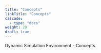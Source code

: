 ```yaml
---
title: "Concepts"
linkTitle: "Concepts"
cascade:
  - type: "docs"
weight: 20
draft: true
---
```


Dynamic Simulation Environment - Concepts.